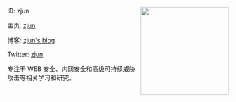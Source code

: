 ID: zjun  <img align='right' src="https://profile-counter.glitch.me/z1un/count.svg" width="200">

主页: [zjun](https://zjun.info)

博客: [zjun's blog](https://blog.zjun.info)

Twitter: [zjun](https://twitter.com/zjuninfo)

专注于 WEB 安全、内网安全和高级可持续威胁攻击等相关学习和研究。
